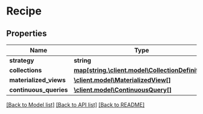 # Recipe

## Properties
Name | Type | Description | Notes
------------ | ------------- | ------------- | -------------
**strategy** | **string** |  | [optional] 
**collections** | [**map[string,\client.model\CollectionDefinition]**](CollectionDefinition.md) |  | [optional] 
**materialized_views** | [**\client.model\MaterializedView[]**](MaterializedView.md) |  | [optional] 
**continuous_queries** | [**\client.model\ContinuousQuery[]**](ContinuousQuery.md) |  | [optional] 

[[Back to Model list]](../README.md#documentation-for-models) [[Back to API list]](../README.md#documentation-for-api-endpoints) [[Back to README]](../README.md)


